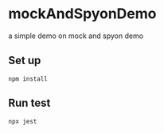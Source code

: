 # mockAndSpyonDemo

a simple demo on mock and spyon demo

## Set up

```
npm install
```

## Run test

```
npx jest
```
